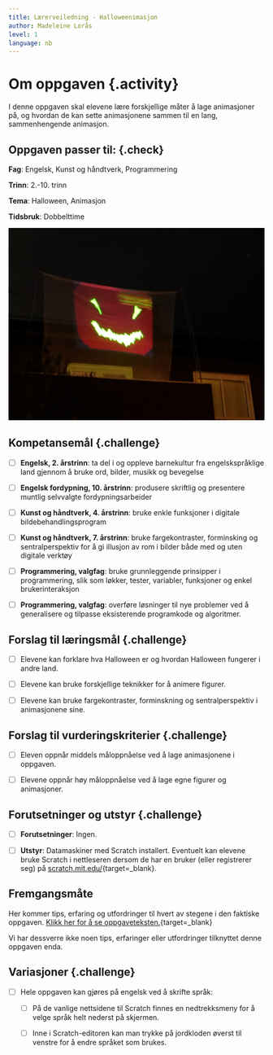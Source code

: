 ```yaml
---
title: Lærerveiledning - Halloweenimasjon
author: Madeleine Lorås
level: 1
language: nb
---
```



# Om oppgaven {.activity}

I denne oppgaven skal elevene lære forskjellige måter å lage animasjoner på, og
hvordan de kan sette animasjonene sammen til en lang, sammenhengende animasjon.

## Oppgaven passer til: {.check}

 __Fag__: Engelsk, Kunst og håndtverk, Programmering

__Trinn__: 2.-10. trinn

__Tema__: Halloween, Animasjon

__Tidsbruk__: Dobbelttime

![Bilde av et skummelt halloween ansikt](halloweenimasjon.jpg)

## Kompetansemål {.challenge}

- [ ] __Engelsk, 2. årstrinn__: ta del i og oppleve barnekultur fra
      engelskspråklige land gjennom å bruke ord, bilder, musikk og bevegelse

- [ ] __Engelsk fordypning, 10. årstrinn__: produsere skriftlig og presentere
      muntlig selvvalgte fordypningsarbeider

- [ ] __Kunst og håndtverk, 4. årstrinn__: bruke enkle funksjoner i digitale
      bildebehandlingsprogram

- [ ] __Kunst og håndtverk, 7. årstrinn__: bruke fargekontraster, forminsking og
      sentralperspektiv for å gi illusjon av rom i bilder både med og uten
      digitale verktøy

- [ ] __Programmering, valgfag__: bruke grunnleggende prinsipper i
      programmering, slik som løkker, tester, variabler, funksjoner og enkel
      brukerinteraksjon

- [ ] __Programmering, valgfag__: overføre løsninger til nye problemer ved å
      generalisere og tilpasse eksisterende programkode og algoritmer.

## Forslag til læringsmål {.challenge}

- [ ] Elevene kan forklare hva Halloween er og hvordan Halloween fungerer i
      andre land.

- [ ] Elevene kan bruke forskjellige teknikker for å animere figurer.

- [ ] Elevene kan bruke fargekontraster, forminskning og sentralperspektiv i
      animasjonene sine.

## Forslag til vurderingskriterier {.challenge}

- [ ] Eleven oppnår middels måloppnåelse ved å lage animasjonene i oppgaven.

- [ ] Elevene oppnår høy måloppnåelse ved å lage egne figurer og animasjoner.

## Forutsetninger og utstyr {.challenge}

- [ ] __Forutsetninger__: Ingen.

- [ ] __Utstyr__: Datamaskiner med Scratch installert. Eventuelt kan elevene
      bruke Scratch i nettleseren dersom de har en bruker (eller registrerer
      seg) på [scratch.mit.edu/](http://scratch.mit.edu/){target=_blank}.

## Fremgangsmåte

Her kommer tips, erfaring og utfordringer til hvert av stegene i den faktiske
oppgaven. [Klikk her for å se
oppgaveteksten.](../halloweenimasjon/halloweenimasjon.html){target=_blank}

Vi har dessverre ikke noen tips, erfaringer eller utfordringer tilknyttet denne
oppgaven enda.

## Variasjoner {.challenge}

- [ ] Hele oppgaven kan gjøres på engelsk ved å skrifte språk:

  - [ ] På de vanlige nettsidene til Scratch finnes en nedtrekksmeny for
    å velge språk helt nederst på skjermen.

  - [ ] Inne i Scratch-editoren kan man trykke på jordkloden øverst til
    venstre for å endre språket som brukes.
